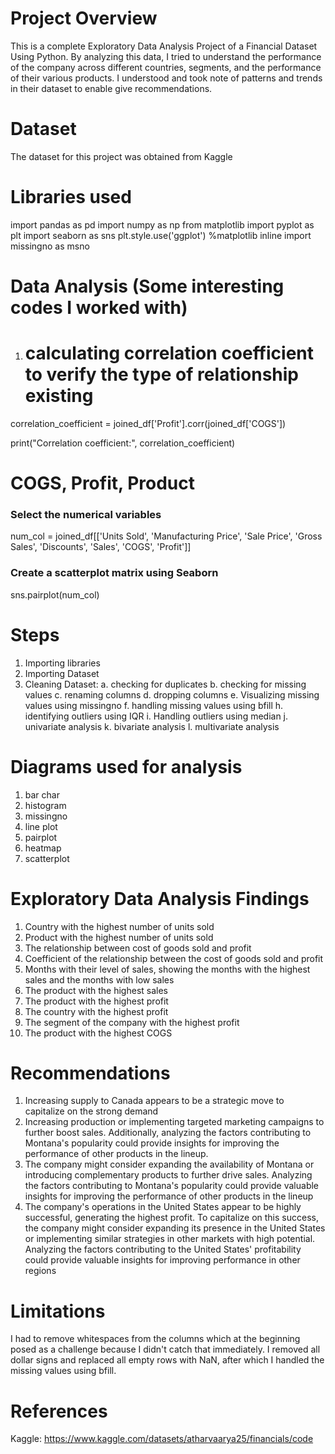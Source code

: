 # Project Overview
This is a complete Exploratory Data Analysis Project of a Financial Dataset Using Python. By analyzing this data, I tried to understand the performance of the company across different countries, segments, and the performance of their various products. I understood and took note of patterns and trends in their dataset to enable give recommendations. 

# Dataset
The dataset for this project was obtained from Kaggle

# Libraries used
import pandas as pd
import numpy as np
from matplotlib import pyplot as plt
import seaborn as sns
plt.style.use('ggplot')
%matplotlib inline
import missingno as msno

# Data Analysis (Some interesting codes I worked with)
1. # calculating correlation coefficient to verify the type of relationship existing

correlation_coefficient = joined_df['Profit'].corr(joined_df['COGS'])

print("Correlation coefficient:", correlation_coefficient)

# COGS, Profit, Product
### Select the numerical variables
num_col = joined_df[['Units Sold', 'Manufacturing Price', 'Sale Price', 'Gross Sales', 'Discounts', 'Sales', 'COGS', 'Profit']]

### Create a scatterplot matrix using Seaborn
sns.pairplot(num_col)

# Steps 
1. Importing libraries
2. Importing Dataset
3. Cleaning Dataset:
   a. checking for duplicates
   b. checking for missing values
   c. renaming columns
   d. dropping columns
   e. Visualizing missing values using missingno
   f. handling missing values using bfill
   h. identifying outliers using IQR
   i. Handling outliers using median
   j. univariate analysis
   k. bivariate analysis
   l. multivariate analysis

# Diagrams used for analysis
1. bar char
2. histogram
3. missingno
4. line plot
5. pairplot
6. heatmap
7. scatterplot

# Exploratory Data Analysis Findings
1. Country with the highest number of units sold
2. Product with the highest number of units sold
3. The relationship between cost of goods sold and profit
4. Coefficient of the relationship between the cost of goods sold and profit
5. Months with their level of sales, showing the months with the highest sales and the months with low sales
6. The product with the highest sales
7. The product with the highest profit
8. The country with the highest profit
9. The segment of the company with the highest profit
10. The product with the highest COGS

# Recommendations
1. Increasing supply to Canada appears to be a strategic move to capitalize on the strong demand
2. Increasing production or implementing targeted marketing campaigns to further boost sales. Additionally, analyzing the factors contributing to Montana's popularity could provide insights for improving the performance of other products in the lineup.
3. The company might consider expanding the availability of Montana or introducing complementary products to further drive sales. Analyzing the factors contributing to Montana's popularity could provide valuable insights for improving the performance of other products in the lineup
4. The company's operations in the United States appear to be highly successful, generating the highest profit. To capitalize on this success, the company might consider expanding its presence in the United States or implementing similar strategies in other markets with high potential. Analyzing the factors contributing to the United States' profitability could provide valuable insights for improving performance in other regions


# Limitations
I had to remove whitespaces from the columns which at the beginning posed as a challenge because I didn't catch that immediately. I removed all dollar signs and replaced all empty rows with NaN, after which I handled the missing values using bfill. 

# References 
Kaggle: 
https://www.kaggle.com/datasets/atharvaarya25/financials/code

